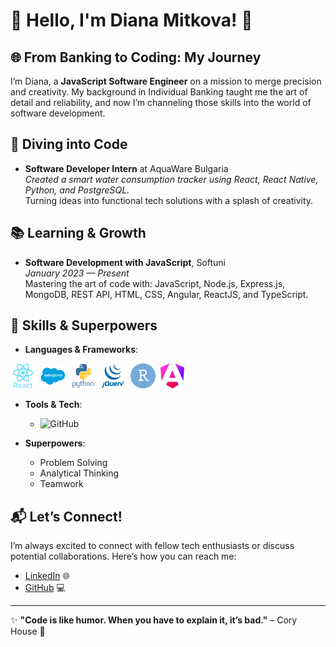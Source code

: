 # 🌟 Hello, I'm Diana Mitkova! 🌟

## 🌐 From Banking to Coding: My Journey
I’m Diana, a **JavaScript Software Engineer** on a mission to merge precision and creativity. My background in Individual Banking taught me the art of detail and reliability, and now I’m channeling those skills into the world of software development.

## 🚀 Diving into Code
- **Software Developer Intern** at AquaWare Bulgaria  
  *Created a smart water consumption tracker using React, React Native, Python, and PostgreSQL.*  
  Turning ideas into functional tech solutions with a splash of creativity.

## 📚 Learning & Growth
- **Software Development with JavaScript**, Softuni  
  *January 2023 — Present*  
  Mastering the art of code with: JavaScript, Node.js, Express.js, MongoDB, REST API, HTML, CSS, Angular, ReactJS, and TypeScript.

## 🌟 Skills & Superpowers
- **Languages & Frameworks**:
<div>
  <img src="https://github.com/devicons/devicon/blob/master/icons/react/react-original-wordmark.svg" title="React" alt="React" width="40" height="40"/>&nbsp;
  <img src="https://github.com/devicons/devicon/blob/master/icons/salesforce/salesforce-original.svg" title="SF" alt="sf" width="40" height="40"/>&nbsp;
  <img src="https://github.com/devicons/devicon/blob/master/icons/python/python-original-wordmark.svg" title="Python" alt="Py" width="40" height="40"/>&nbsp;
  <img src="https://github.com/devicons/devicon/blob/master/icons/jquery/jquery-plain-wordmark.svg" title="JQuery" alt="JQuery" width="40" height="40"/>&nbsp;
  <img src="https://github.com/devicons/devicon/blob/master/icons/rstudio/rstudio-original.svg" title="R" alt="R" width="40" height="40"/>&nbsp;
  <img src="https://github.com/devicons/devicon/blob/master/icons/angular/angular-original.svg" title="D3" alt="D3" width="40" height="40"/>&nbsp;
  <div>

- **Tools & Tech**:
  - ![GitHub](https://cdn.jsdelivr.net/npm/devicons@1.8.0/icons/github/github-original.svg)

- **Superpowers**:
  - Problem Solving
  - Analytical Thinking
  - Teamwork

## 📬 Let’s Connect!
I’m always excited to connect with fellow tech enthusiasts or discuss potential collaborations. Here’s how you can reach me:
- [LinkedIn](#) 🌐
- [GitHub](#) 💻

---

✨ **"Code is like humor. When you have to explain it, it’s bad."** – Cory House  🚀
